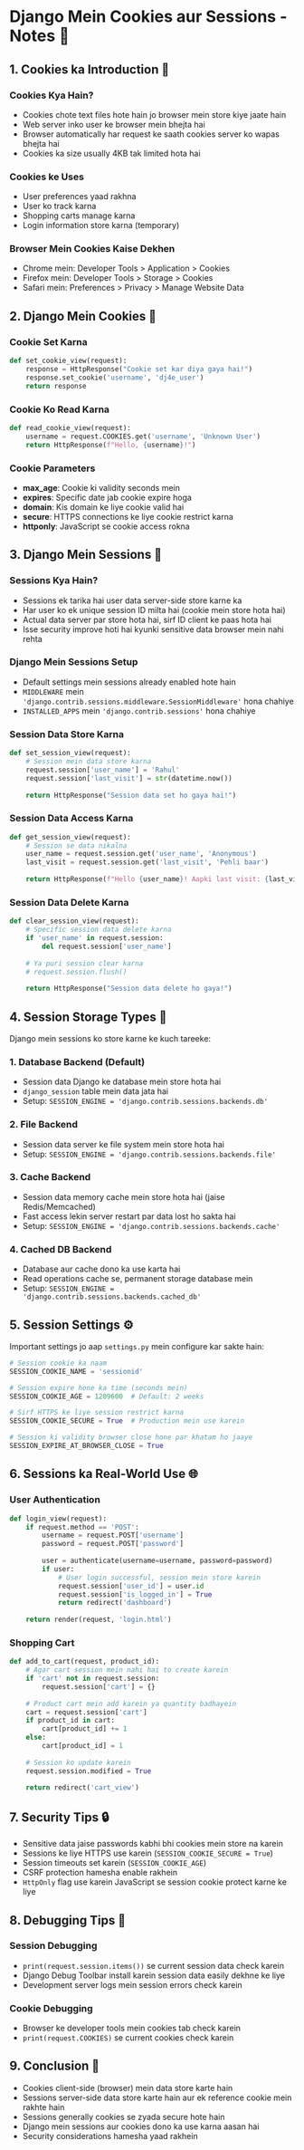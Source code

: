 # Django Mein Cookies aur Sessions - Notes 📝

## 1. Cookies ka Introduction 🍪

### Cookies Kya Hain?
* Cookies chote text files hote hain jo browser mein store kiye jaate hain
* Web server inko user ke browser mein bhejta hai
* Browser automatically har request ke saath cookies server ko wapas bhejta hai
* Cookies ka size usually 4KB tak limited hota hai

### Cookies ke Uses
* User preferences yaad rakhna
* User ko track karna
* Shopping carts manage karna
* Login information store karna (temporary)

### Browser Mein Cookies Kaise Dekhen
* Chrome mein: Developer Tools > Application > Cookies
* Firefox mein: Developer Tools > Storage > Cookies
* Safari mein: Preferences > Privacy > Manage Website Data

## 2. Django Mein Cookies 🐍

### Cookie Set Karna
```python
def set_cookie_view(request):
    response = HttpResponse("Cookie set kar diya gaya hai!")
    response.set_cookie('username', 'dj4e_user')
    return response
```

### Cookie Ko Read Karna
```python
def read_cookie_view(request):
    username = request.COOKIES.get('username', 'Unknown User')
    return HttpResponse(f"Hello, {username}!")
```

### Cookie Parameters
* **max_age**: Cookie ki validity seconds mein
* **expires**: Specific date jab cookie expire hoga
* **domain**: Kis domain ke liye cookie valid hai
* **secure**: HTTPS connections ke liye cookie restrict karna
* **httponly**: JavaScript se cookie access rokna

## 3. Django Mein Sessions 🔄

### Sessions Kya Hain?
* Sessions ek tarika hai user data server-side store karne ka
* Har user ko ek unique session ID milta hai (cookie mein store hota hai)
* Actual data server par store hota hai, sirf ID client ke paas hota hai
* Isse security improve hoti hai kyunki sensitive data browser mein nahi rehta

### Django Mein Sessions Setup
* Default settings mein sessions already enabled hote hain
* `MIDDLEWARE` mein `'django.contrib.sessions.middleware.SessionMiddleware'` hona chahiye
* `INSTALLED_APPS` mein `'django.contrib.sessions'` hona chahiye

### Session Data Store Karna
```python
def set_session_view(request):
    # Session mein data store karna
    request.session['user_name'] = 'Rahul'
    request.session['last_visit'] = str(datetime.now())
    
    return HttpResponse("Session data set ho gaya hai!")
```

### Session Data Access Karna
```python
def get_session_view(request):
    # Session se data nikalna
    user_name = request.session.get('user_name', 'Anonymous')
    last_visit = request.session.get('last_visit', 'Pehli baar')
    
    return HttpResponse(f"Hello {user_name}! Aapki last visit: {last_visit}")
```

### Session Data Delete Karna
```python
def clear_session_view(request):
    # Specific session data delete karna
    if 'user_name' in request.session:
        del request.session['user_name']
    
    # Ya puri session clear karna
    # request.session.flush()
    
    return HttpResponse("Session data delete ho gaya!")
```

## 4. Session Storage Types 💾

Django mein sessions ko store karne ke kuch tareeke:

### 1. Database Backend (Default)
* Session data Django ke database mein store hota hai
* `django_session` table mein data jata hai
* Setup: `SESSION_ENGINE = 'django.contrib.sessions.backends.db'`

### 2. File Backend
* Session data server ke file system mein store hota hai
* Setup: `SESSION_ENGINE = 'django.contrib.sessions.backends.file'`

### 3. Cache Backend
* Session data memory cache mein store hota hai (jaise Redis/Memcached)
* Fast access lekin server restart par data lost ho sakta hai
* Setup: `SESSION_ENGINE = 'django.contrib.sessions.backends.cache'`

### 4. Cached DB Backend
* Database aur cache dono ka use karta hai
* Read operations cache se, permanent storage database mein
* Setup: `SESSION_ENGINE = 'django.contrib.sessions.backends.cached_db'`

## 5. Session Settings ⚙️

Important settings jo aap `settings.py` mein configure kar sakte hain:

```python
# Session cookie ka naam
SESSION_COOKIE_NAME = 'sessionid'

# Session expire hone ka time (seconds mein)
SESSION_COOKIE_AGE = 1209600  # Default: 2 weeks

# Sirf HTTPS ke liye session restrict karna
SESSION_COOKIE_SECURE = True  # Production mein use karein

# Session ki validity browser close hone par khatam ho jaaye
SESSION_EXPIRE_AT_BROWSER_CLOSE = True
```

## 6. Sessions ka Real-World Use 🌐

### User Authentication
```python
def login_view(request):
    if request.method == 'POST':
        username = request.POST['username']
        password = request.POST['password']
        
        user = authenticate(username=username, password=password)
        if user:
            # User login successful, session mein store karein
            request.session['user_id'] = user.id
            request.session['is_logged_in'] = True
            return redirect('dashboard')
    
    return render(request, 'login.html')
```

### Shopping Cart
```python
def add_to_cart(request, product_id):
    # Agar cart session mein nahi hai to create karein
    if 'cart' not in request.session:
        request.session['cart'] = {}
    
    # Product cart mein add karein ya quantity badhayein
    cart = request.session['cart']
    if product_id in cart:
        cart[product_id] += 1
    else:
        cart[product_id] = 1
    
    # Session ko update karein
    request.session.modified = True
    
    return redirect('cart_view')
```

## 7. Security Tips 🔒

* Sensitive data jaise passwords kabhi bhi cookies mein store na karein
* Sessions ke liye HTTPS use karein (`SESSION_COOKIE_SECURE = True`)
* Session timeouts set karein (`SESSION_COOKIE_AGE`)
* CSRF protection hamesha enable rakhein
* `HttpOnly` flag use karein JavaScript se session cookie protect karne ke liye

## 8. Debugging Tips 🐞

### Session Debugging
* `print(request.session.items())` se current session data check karein
* Django Debug Toolbar install karein session data easily dekhne ke liye
* Development server logs mein session errors check karein

### Cookie Debugging
* Browser ke developer tools mein cookies tab check karein
* `print(request.COOKIES)` se current cookies check karein

## 9. Conclusion 🎯

* Cookies client-side (browser) mein data store karte hain
* Sessions server-side data store karte hain aur ek reference cookie mein rakhte hain
* Sessions generally cookies se zyada secure hote hain
* Django mein sessions aur cookies dono ka use karna aasan hai
* Security considerations hamesha yaad rakhein
